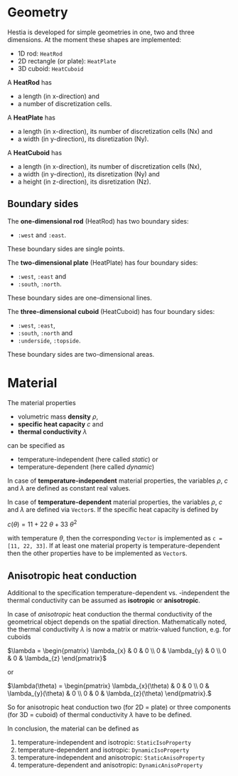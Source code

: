 # Geometry

Hestia is developed for simple geometries in one, two and three dimensions. At the moment these shapes are implemented:
- 1D rod: `HeatRod`
- 2D rectangle (or plate): `HeatPlate`
- 3D cuboid: `HeatCuboid`

A **HeatRod** has
- a length (in x-direction) and
- a number of discretization cells.

A **HeatPlate** has
- a length (in x-direction), its number of discretization cells (Nx) and
- a width (in y-direction), its disretization (Ny).

A **HeatCuboid** has
- a length (in x-direction), its number of discretization cells (Nx),
- a width (in y-direction), its disretization (Ny) and
- a height (in z-direction), its disretization (Nz).


## Boundary sides
The **one-dimensional rod** (HeatRod) has two boundary sides:
- `:west` and `:east`.

These boundary sides are single points.

The **two-dimensional plate** (HeatPlate) has four boundary sides:
- `:west`, `:east` and
- `:south`, `:north`.

These boundary sides are one-dimensional lines. 

The **three-dimensional cuboid** (HeatCuboid) has four boundary sides:
- `:west`, `:east`,
- `:south`, `:north` and
- `:underside`, `:topside`.

These boundary sides are two-dimensional areas. 

# Material

The material properties 
- volumetric mass **density** $\rho$,
- **specific heat capacity** $c$ and
- **thermal conductivity** $\lambda$

can be specified as 
- temperature-independent (here called *static*) or
- temperature-dependent (here called *dynamic*)

In case of **temperature-independent** material properties, the variables $\rho$, $c$ and $\lambda$ are defined as constant real values.

In case of **temperature-dependent** material properties, the variables $\rho$, $c$ and $\lambda$ are defined via `Vector`s. If the specific heat capacity is defined by 

$c(\theta) = 11 + 22~\theta + 33~\theta^2$

with temperature $\theta$, then the corresponding `Vector` is implemented as `c = [11, 22, 33]`. If at least one material property is temperature-dependent then the other properties have to be implemented as `Vector`s.

## Anisotropic heat conduction

Additional to the specification temperature-dependent vs. -independent the thermal conductivity can be assumed as **isotropic** or **anisotropic**. 

In case of *anisotropic* heat conduction the thermal conductivity of the geometrical object depends on the spatial direction. Mathematically noted, the thermal conductivity $\lambda$ is now a matrix or matrix-valued function, e.g. for cuboids

$\lambda = 
\begin{pmatrix}
\lambda_{x} & 0 & 0 \\
0 & \lambda_{y} & 0 \\
0 & 0 & \lambda_{z}
\end{pmatrix}$

or

$\lambda(\theta) =
\begin{pmatrix}
\lambda_{x}(\theta) & 0 & 0 \\
0 & \lambda_{y}(\theta) & 0 \\
0 & 0 & \lambda_{z}(\theta)
\end{pmatrix}.$

So for anisotropic heat conduction two (for 2D = plate) or three components (for 3D = cuboid) of thermal conductivity $\lambda$ have to be defined.

In conclusion, the material can be defined as
1. temperature-independent and isotropic: `StaticIsoProperty`
2. temperature-dependent and isotropic: `DynamicIsoProperty`
3. temperature-independent and anisotropic: `StaticAnisoProperty`
4. temperature-dependent and anisotropic: `DynamicAnisoProperty`